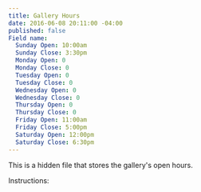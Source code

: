 ```yaml
---
title: Gallery Hours
date: 2016-06-08 20:11:00 -04:00
published: false
Field name:
  Sunday Open: 10:00am
  Sunday Close: 3:30pm
  Monday Open: 0
  Monday Close: 0
  Tuesday Open: 0
  Tuesday Close: 0
  Wednesday Open: 0
  Wednesday Close: 0
  Thursday Open: 0
  Thursday Close: 0
  Friday Open: 11:00am
  Friday Close: 5:00pm
  Saturday Open: 12:00pm
  Saturday Close: 6:30pm
---
```


This is a hidden file that stores the gallery's open hours.

Instructions:
